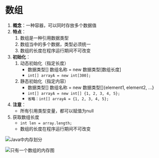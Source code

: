 # 数组

1. **概念**：一种容器，可以同时存放多个数据值 
2. **特点**：
   1. 数组是一种引用数据类型
   2. 数组当中的多个数据，类型必须统一
   3. 数组的长度在程序运行期间不可改变 
3. **初始化**：
   1. 动态初始化（指定长度）
      * 数据类型\[\] 数组名称 = new 数据类型\[数组长度\]
      * `int[] arrayA = new int[300];`
   2. 静态初始化（指定内容）
      * 数据类型\[\] 数组名称 = new 数据类型\[\]{element1, element2, ...}
      * `int[] arrayA = new int[] {1, 2, 3, 4, 5};`
      * `省略：int[] arrayA = {1, 2, 3, 4, 5};`
4. **注意**：
   * 所有引用类型变量，都可以赋值为null 
5. 获取数组长度
   * `int len = array.length;`
   * 数组的长度在程序运行期间不可改变

![Java&#x4E2D;&#x5185;&#x5B58;&#x5212;&#x5206;](../.gitbook/assets/01java-zhong-de-nei-cun-hua-fen-.png)

![&#x53EA;&#x6709;&#x4E00;&#x4E2A;&#x6570;&#x7EC4;&#x7684;&#x5185;&#x5B58;&#x56FE;](../.gitbook/assets/02-zhi-you-yi-ge-shu-zu-de-nei-cun-tu-.png)

